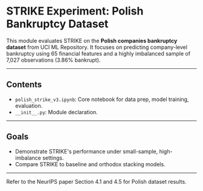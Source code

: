 # STRIKE Experiment: Polish Bankruptcy Dataset

This module evaluates STRIKE on the **Polish companies bankruptcy dataset** from UCI ML Repository. It focuses on predicting company-level bankruptcy using 65 financial features and a highly imbalanced sample of 7,027 observations (3.86% bankrupt).

---

## Contents

- `polish_strike_v3.ipynb`: Core notebook for data prep, model training, evaluation.
- `__init__.py`: Module declaration.

---

## Goals

- Demonstrate STRIKE's performance under small-sample, high-imbalance settings.
- Compare STRIKE to baseline and orthodox stacking models.

---

Refer to the NeurIPS paper Section 4.1 and 4.5 for Polish dataset results.